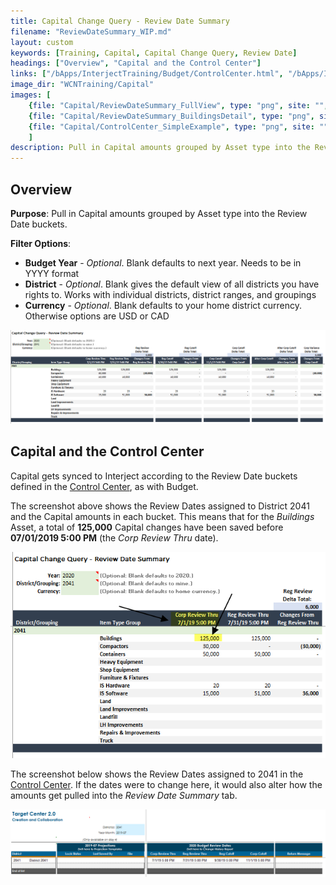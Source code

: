 ```yaml
---
title: Capital Change Query - Review Date Summary
filename: "ReviewDateSummary_WIP.md"
layout: custom
keywords: [Training, Capital, Capital Change Query, Review Date]
headings: ["Overview", "Capital and the Control Center"]
links: ["/bApps/InterjectTraining/Budget/ControlCenter.html", "/bApps/InterjectTraining/Budget/ControlCenter.html"]
image_dir: "WCNTraining/Capital"
images: [
	{file: "Capital/ReviewDateSummary_FullView", type: "png", site: "", cat: "", sub: "", report: "", ribbon: "", config: ""}, 
	{file: "Capital/ReviewDateSummary_BuildingsDetail", type: "png", site: "", cat: "", sub: "", report: "", ribbon: "", config: ""}, 
	{file: "Capital/ControlCenter_SimpleExample", type: "png", site: "", cat: "", sub: "", report: "", ribbon: "", config: ""}
	]
description: Pull in Capital amounts grouped by Asset type into the Review Date buckets.
---
```


## Overview

**Purpose**:  Pull in Capital amounts grouped by Asset type into the Review Date buckets.

**Filter Options**:

* **Budget Year** - *Optional*. Blank defaults to next year. Needs to be in YYYY format
* **District** - *Optional*. Blank gives the default view of all districts you have rights to. Works with individual districts, district ranges, and groupings
* **Currency** - *Optional*. Blank defaults to your home district currency. Otherwise options are USD or CAD

![](/images/WCNTraining/Capital/ReviewDateSummary_FullView.png)

## Capital and the Control Center

Capital gets synced to Interject according to the Review Date buckets defined in the [Control Center](/bApps/InterjectTraining/Budget/ControlCenter.html), as with Budget.

The screenshot above shows the Review Dates assigned to District 2041 and the Capital amounts in each bucket. This means that for the *Buildings* Asset, a total of **125,000** Capital changes have been saved before **07/01/2019 5:00 PM** (the *Corp Review Thru* date).

![](/images/WCNTraining/Capital/ReviewDateSummary_BuildingsDetail.png)

The screenshot below shows the Review Dates assigned to 2041 in the [Control Center](/bApps/InterjectTraining/Budget/ControlCenter.html). If the dates were to change here, it would also alter how the amounts get pulled into the *Review Date Summary* tab.

![](/images/WCNTraining/Capital/ControlCenter_SimpleExample.png)

